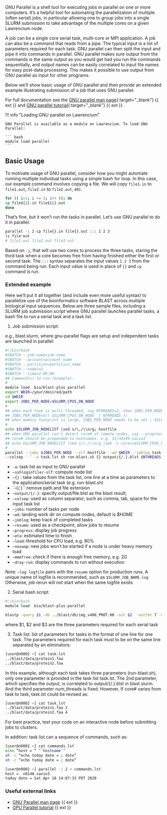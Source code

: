 
GNU Parallel is a shell tool for executing jobs in parallel on one or more computers. It’s a helpful tool for automating the parallelization of multiple (often serial) jobs, in particular allowing one to group jobs into a single SLURM submission to take advantage of the multiple cores on a given Lawrencium node.

A job can be a single core serial task, multi-core or MPI application. A job can also be a command that reads from a pipe. The typical input is a list of parameters required for each task. GNU parallel can then split the input and pipe it into commands in parallel. GNU parallel makes sure output from the commands is the same output as you would get had you run the commands sequentially, and output names can be easily correlated to input file names for easy post-data processing. This makes it possible to use output from GNU parallel as input for other programs.

Below we’ll show basic usage of GNU parallel and then provide an extended example illustrating submission of a job that uses GNU parallel.

For full documentation see the [GNU parallel man page](https://www.gnu.org/software/parallel/man.html){:target="_blank"} {{ ext }} and [GNU parallel tutorial](https://www.gnu.org/software/parallel/parallel_tutorial.html){:target="_blank"} {{ ext }} .

!!! info "Loading GNU parallel on Lawrencium"

    GNU Parallel is available as a module on Lawrencium. To load GNU Parallel:

    ``` bash
    module load parallel
    ```

## Basic Usage
To motivate usage of GNU parallel, consider how you might automate running multiple individual tasks using a simple bash for loop. In this case, our example command involves copying a file. We will copy `file1.in` to `file1.out`, `file2.in` to `file2.out`, etc.

``` bash
for (( i=1; i <= 3; i++ )); do
cp file${i}.in file${i}.out
done
```

That’s fine, but it won’t run the tasks in parallel. Let’s use GNU parallel to do it in parallel:

``` bash
parallel -j 2 cp file{}.in file{}.out ::: 1 2 3
ls file*out
# file1.out file2.out file3.out
```

Based on `-j`, that will use two cores to process the three tasks, staring the third task when a core becomes free from having finished either the first or second task. The `:::` syntax separates the input values `1 2 3` from the command being run. Each input value is used in place of `{}` and `cp` command is run.

### Extended example
Here we’ll put it all together (and include even more useful syntax) to parallelize use of the bioinformatics software BLAST across multiple biological input sequences. Below are three sample files, including a SLURM job submission script where GNU parallel launches parallel tasks, a bash file to run a serial task and a task list.

1) Job submission script:

e.g., blast.slurm, where gnu-parallel flags are setup and independent tasks are launched in parallel:
```bash
#!/bin/bash
#SBATCH --job-name=job-name
#SBATCH --account=account_name
#SBATCH --partition=partition_name
#SBATCH --nodes=2.
#SBATCH --time=2:00:00
## Command(s) to run (example):
#
module load  bio/blast-plus parallel
export WDIR=/your/desired/path
cd $WDIR
export JOBS_PER_NODE=$SLURM_CPUS_ON_NODE
#
## when each task is multi-threaded, say NTHREADS=2, then JOBS_PER_NODE should be revised as below
## JOBS_PER_NODE=$(( $SLURM_CPUS_ON_NODE  / NTHREADS ))
## when memory footprint is large, JOBS_PER_NODE needs to be set ; $SLURM_CPUS_ON_NODE
#
echo $SLURM_JOB_NODELIST |sed s/\,/\\n/g; hostfile
## when GNU parallel can't detect core# of remote nodes, say --progress/--eta,
## core# should be prepended to hostnames. e.g. 32/n0149.savio3
## echo $SLURM_JOB_NODELIST |sed s/\,/\\n/g |awk -v cores=$SLURM_CPUS_ON_NODE '{print cores"/"$1}'hostfile<
#
parallel --jobs $JOBS_PER_NODE --slf hostfile --wd $WDIR --joblog task.log --resume --progress \
--colsep ' ' -a task.lst sh run-blast.sh {} output/{/.}.blst $NTHREADS 
```

* `-a`: task list as input to GNU parallel
* `–sshloginfile/-slf`: compute node list
* `–{}` : take values from the task list, one line at a time as parameters to the application/serial task (e.g. run-blast.sh)
* `–{/.}``:remove path and file extension
* `–output/{/.}`: specify output/file.blst as the blast result;
* `–colsep`: used as column separator, such as comma, tab, space for the input task list
* `–jobs`: number of tasks per node
* `–wd`: landing work dir on compute nodes, default is $HOME
* `–joblog`: keep track of completed tasks
* `–resume`: used as a checkpoint, allow jobs to resume
* `–progress`: display job progress
* `–eta`: estimated time to finish
* `–load`: threshold for CPU load, e.g. 80%
* `–noswap`: new jobs won’t be started if a node is under heavy memory load
* `–memfree`: check if there is enough free memory, e.g. 2G
* `–dray-run`: display commands to run without execution

Note: `–log logfile` pairs with the `resume` option for production runs.
A unique name of logfile is recommended, such as `$SLURM_JOB_NAME.log`
Otherwise, job rerun will not start when the same logfile exists

2) Serial bash script:

```bash
#!/bin/bash
module load  bio/blast-plus parallel

blastp -query $1 -db ../blast/db/img_v400_PROT.00 -out $2  -outfmt 7 -max_target_seqs 10 -num_threads $3
```
where $1, $2 and $3 are the three parameters required for each serial task

3)  Task list: list of parameters for tasks in the format of one line for one task. The parameters required for each task must to be on the same line separated by an eliminators:

```bash
[user@n0002 ~] cat task.lst
../blast/data/protein1.faa
../blast/data/protein2.faa
```

In this example, although each task takes three parameters (run-blast.sh), only one parameter is provided in the task list task.lst. The 2nd parameter, which specifies the output, is correlated to output/{/.}.blst in blast.slurm. And the third parameter num_threads is fixed. However, If core# varies from task to task, task.lst could be revised as:

```bash
[user@n0002 ~] cat task.lst
../blast/data/protein1.faa 2
../blast/data/protein2.faa 4
```

For best practice, test your code on an interactive node before submitting jobs to clusters.

In addition: task list can a sequence of commands, such as:

```bash
[user@n0002 ~] cat commands.lst
echo “host = ” ‘`hostname`’
sh -c “echo today date = ; date”
sh -c “echo today date = ; date”
```

```bash
[user@n0002 ~] parallel -j 2 < commands.lst
host =  n0148.savio3
today date = Sat Apr 18 14:07:33 PDT 2020
```

### Useful external links
* [GNU Parallel man page](https://www.gnu.org/software/parallel/man.html) {{ ext }}
* [GPU Parallel tutorial](https://www.gnu.org/software/parallel/parallel_tutorial.html) {{ ext }}